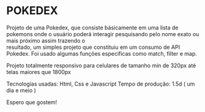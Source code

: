 # POKEDEX

Projeto de uma Pokedex, que consiste básicamente em uma lista de pokemons onde o usuário poderá interagir pesquisando pelo nome exato ou mais próximo assim trazendo o </br>
resultado, um simples projeto que constituiu em um consumo de API Pokedex. Foi usado algumas funções especificas como match, filter e map. 

Projeto totalmente responsivo para celulares de tamanho min de 320px até telas maiores que 1800px 

Tecnologias usadas: Html, Css e Javascript
Tempo de produção: 1.5d ( um dia e meio )

Espero que gostem!
